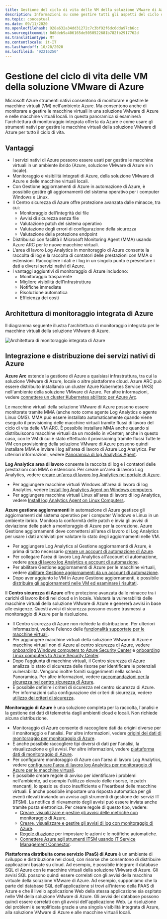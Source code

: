 ```yaml
---
title: Gestione del ciclo di vita delle VM della soluzione VMware di Azure
description: Informazioni su come gestire tutti gli aspetti del ciclo di vita delle macchine virtuali della soluzione VMware di Azure con Microsoft Azure strumenti nativi.
ms.topic: conceptual
ms.date: 09/11/2020
ms.openlocfilehash: 928a632a34dd31272c7c3bf92f6dc6dda97cb6cc
ms.sourcegitcommit: 8d8deb9a406165de5050522681b782fb2917762d
ms.translationtype: MT
ms.contentlocale: it-IT
ms.lasthandoff: 10/20/2020
ms.locfileid: "92216250"
---
```

# <a name="lifecycle-management-of-azure-vmware-solution-vms"></a>Gestione del ciclo di vita delle VM della soluzione VMware di Azure

Microsoft Azure strumenti nativi consentono di monitorare e gestire le macchine virtuali (VM) nell'ambiente Azure. Ma consentono anche di monitorare e gestire le macchine virtuali in una soluzione VMware di Azure e nelle macchine virtuali locali. In questa panoramica si esaminerà l'architettura di monitoraggio integrata offerta da Azure e come usare gli strumenti nativi per gestire le macchine virtuali della soluzione VMware di Azure per tutto il ciclo di vita.

## <a name="benefits"></a>Vantaggi

- I servizi nativi di Azure possono essere usati per gestire le macchine virtuali in un ambiente ibrido (Azure, soluzione VMware di Azure e in locale).
- Monitoraggio e visibilità integrati di Azure, della soluzione VMware di Azure e delle macchine virtuali locali.
- Con Gestione aggiornamenti di Azure in automazione di Azure, è possibile gestire gli aggiornamenti del sistema operativo per i computer Windows e Linux. 
- Il Centro sicurezza di Azure offre protezione avanzata dalle minacce, tra cui:
    - Monitoraggio dell'integrità dei file
    - Avvisi di sicurezza senza file
    - Valutazione patch del sistema operativo
    - Valutazione degli errori di configurazione della sicurezza
    - Valutazione della protezione endpoint 
- Distribuisci con facilità il Microsoft Monitoring Agent (MMA) usando Azure ARC per le nuove macchine virtuali. 
- L'area di lavoro Log Analytics in monitoraggio di Azure consente la raccolta di log e la raccolta di contatori delle prestazioni con MMA o estensioni. Raccogliere i dati e i log in un singolo punto e presentare i dati a diversi servizi nativi di Azure. 
- I vantaggi aggiuntivi di monitoraggio di Azure includono: 
    - Monitoraggio trasparente 
    - Migliore visibilità dell'infrastruttura 
    - Notifiche immediate 
    - Risoluzione automatica 
    - Efficienza dei costi 

## <a name="integrated-azure-monitoring-architecture"></a>Architettura di monitoraggio integrata di Azure

Il diagramma seguente illustra l'architettura di monitoraggio integrata per le macchine virtuali della soluzione VMware di Azure.

![Architettura di monitoraggio integrata di Azure](media/lifecycle-management-azure-vmware-solutions-virtual-machines/integrated-azure-monitoring-architecture.png)

## <a name="integrating-and-deploying-azure-native-services"></a>Integrazione e distribuzione dei servizi nativi di Azure

**Azure Arc** estende la gestione di Azure a qualsiasi infrastruttura, tra cui la soluzione VMware di Azure, locale o altre piattaforme cloud. Azure ARC può essere distribuito installando un cluster Azure Kubernetes Service (AKS) nell'ambiente della soluzione VMware di Azure. Per altre informazioni, vedere [connettere un cluster Kubernetes abilitato per Azure Arc](../azure-arc/kubernetes/connect-cluster.md).

Le macchine virtuali della soluzione VMware di Azure possono essere monitorate tramite MMA (anche noto come agente Log Analytics o agente Linux OMS). MMA può essere installato automaticamente quando viene eseguito il provisioning delle macchine virtuali tramite flussi di lavoro del ciclo di vita delle VM ARC. È possibile installare MMA anche quando si distribuiscono macchine virtuali da un modello in vCenter; anche in questo caso, con le VM di cui è stato effettuato il provisioning tramite flussi Tutte le VM con provisioning della soluzione VMware di Azure possono quindi installare MMA e inviare i log all'area di lavoro di Azure Log Analytics. Per ulteriori informazioni, vedere [Panoramica di log Analytics Agent](../azure-monitor/platform/log-analytics-agent.md).

**Log Analytics area di lavoro** consente la raccolta di log e i contatori delle prestazioni con MMA o estensioni. Per creare un'area di lavoro Log Analytics, vedere [creare un'area di lavoro log Analytics nel portale di Azure](../azure-monitor/learn/quick-create-workspace.md).
- Per aggiungere macchine virtuali Windows all'area di lavoro di log Analytics, vedere [Install log Analytics Agent on Windows computers](../azure-monitor/platform/agent-windows.md).
- Per aggiungere macchine virtuali Linux all'area di lavoro di log Analytics, vedere [Install log Analytics Agent on Linux Computers](../azure-monitor/platform/agent-linux.md).

**Azure gestione aggiornamenti** in automazione di Azure gestisce gli aggiornamenti del sistema operativo per i computer Windows e Linux in un ambiente ibrido. Monitora la conformità delle patch e invia gli avvisi di deviazione delle patch a monitoraggio di Azure per la correzione. Azure Gestione aggiornamenti deve connettersi all'area di lavoro di Log Analytics per usare i dati archiviati per valutare lo stato degli aggiornamenti nelle VM.
- Per aggiungere Log Analytics al Gestione aggiornamenti di Azure, è prima di tutto necessario [creare un account di automazione di Azure](../automation/automation-create-standalone-account.md).
- Per collegare l'area di lavoro Log Analytics all'account di automazione, vedere [area di lavoro log Analytics e account di automazione](../azure-monitor/insights/solutions.md#log-analytics-workspace-and-automation-account).
- Per abilitare Gestione aggiornamenti di Azure per le macchine virtuali, vedere [abilitare Gestione aggiornamenti da un account di automazione](../automation/update-management/enable-from-automation-account.md).
- Dopo aver aggiunto le VM in Azure Gestione aggiornamenti, è possibile [distribuire gli aggiornamenti nelle VM ed esaminare i risultati](../automation/update-management/deploy-updates.md). 

Il **Centro sicurezza di Azure** offre protezione avanzata dalle minacce tra i carichi di lavoro ibridi nel cloud e in locale. Valuterà la vulnerabilità delle macchine virtuali della soluzione VMware di Azure e genererà avvisi in base alle esigenze. Questi avvisi di sicurezza possono essere trasmessi a monitoraggio di Azure per la risoluzione.
- Il Centro sicurezza di Azure non richiede la distribuzione. Per ulteriori informazioni, vedere l'elenco delle [funzionalità supportate per le macchine virtuali](../security-center/security-center-services.md).
- Per aggiungere macchine virtuali della soluzione VMware di Azure e macchine virtuali non di Azure al centro sicurezza di Azure, vedere [onboarding Windows computers to Azure Security Center](../security-center/quickstart-onboard-machines.md) e [onboarding Linux computers to Azure Security Center](../security-center/quickstart-onboard-machines.md).
- Dopo l'aggiunta di macchine virtuali, il Centro sicurezza di Azure analizza lo stato di sicurezza delle risorse per identificare le potenziali vulnerabilità. Vengono inoltre forniti suggerimenti nella scheda Panoramica. Per altre informazioni, vedere [raccomandazioni per la sicurezza nel centro sicurezza di Azure](../security-center/security-center-recommendations.md).
- È possibile definire i criteri di sicurezza nel centro sicurezza di Azure. Per informazioni sulla configurazione dei criteri di sicurezza, vedere [utilizzo dei criteri di sicurezza](../security-center/tutorial-security-policy.md).

**Monitoraggio di Azure** è una soluzione completa per la raccolta, l'analisi e la gestione dei dati di telemetria dagli ambienti cloud e locali. Non richiede alcuna distribuzione.
- Monitoraggio di Azure consente di raccogliere dati da origini diverse per il monitoraggio e l'analisi. Per altre informazioni, vedere [origini dei dati di monitoraggio per monitoraggio di Azure](../azure-monitor/platform/data-sources.md).
- È anche possibile raccogliere tipi diversi di dati per l'analisi, la visualizzazione e gli avvisi. Per altre informazioni, vedere [piattaforma dati di monitoraggio di Azure](../azure-monitor/platform/data-platform.md).
- Per configurare monitoraggio di Azure con l'area di lavoro Log Analytics, vedere [configurare l'area di lavoro log Analytics per monitoraggio di Azure per le macchine virtuali](../azure-monitor/insights/vminsights-configure-workspace.md).
- È possibile creare regole di avviso per identificare i problemi nell'ambiente, ad esempio l'utilizzo elevato delle risorse, le patch mancanti, lo spazio su disco insufficiente e l'heartbeat delle macchine virtuali. È anche possibile impostare una risposta automatica per gli eventi rilevati inviando un avviso agli strumenti di gestione dei servizi IT (ITSM). La notifica di rilevamento degli avvisi può essere inviata anche tramite posta elettronica. Per creare regole di questo tipo, vedere:
    - [Creare, visualizzare e gestire gli avvisi delle metriche con monitoraggio di Azure](../azure-monitor/platform/alerts-metric.md).
    - [Creare, visualizzare e gestire gli avvisi di log con monitoraggio di Azure](../azure-monitor/platform/alerts-log.md).
    - [Regole di azione](../azure-monitor/platform/alerts-action-rules.md) per impostare le azioni e le notifiche automatiche.
    - [Connettere Azure agli strumenti ITSM usando IT Service Management Connector](../azure-monitor/platform/itsmc-overview.md).

**Piattaforma distribuita come servizio (PaaS) di Azure** è un ambiente di sviluppo e distribuzione nel cloud, con risorse che consentono di distribuire applicazioni basate su cloud. Ad esempio, è possibile integrare il database SQL di Azure con le macchine virtuali della soluzione VMware di Azure. Gli avvisi SQL possono quindi essere correlati con gli avvisi della macchina virtuale della soluzione VMware di Azure. Ad esempio, supponiamo che la parte del database SQL dell'applicazione si trovi all'interno della PAAS di Azure e che il livello applicazione Web della stessa applicazione sia ospitato nelle VM della soluzione VMware di Azure. Gli avvisi del database possono quindi essere correlati con gli avvisi dell'applicazione Web. La risoluzione dei problemi è semplificata grazie a una singola visibilità integrata di Azure, alla soluzione VMware di Azure e alle macchine virtuali locali.